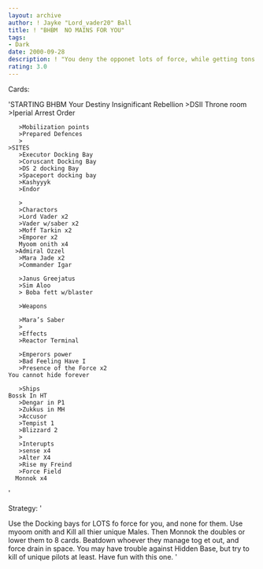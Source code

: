 ```yaml
---
layout: archive
author: ! Jayke "Lord_vader20" Ball
title: ! "BHBM  NO MAINS FOR YOU"
tags:
- Dark
date: 2000-09-28
description: ! "You deny the opponet lots of force, while getting tons for you. You kill of all of their unique Males and thier hands."
rating: 3.0
---
```

Cards: 

'STARTING
	  BHBM
	 Your Destiny
	 Insignificant Rebellion
       >DSII Throne room
       >Iperial Arrest Order

       >Mobilization points
       >Prepared Defences
       >
	>SITES
       >Executor Docking Bay
       >Coruscant Docking Bay
       >DS 2 docking Bay
       >Spaceport docking bay
       >Kashyyyk
       >Endor

       >
       >Charactors
       >Lord Vader x2
       >Vader w/saber x2
       >Moff Tarkin x2
       >Emporer x2
       Myoom onith x4
      >Admiral Ozzel
       >Mara Jade x2
       >Commander Igar

       >Janus Greejatus
       >Sim Aloo
       > Boba fett w/blaster

       >Weapons

       >Mara’s Saber
       >
       >Effects
       >Reactor Terminal

       >Emperors power
       >Bad Feeling Have I
       >Presence of the Force x2
	You cannot hide forever

       >Ships
	Bossk In HT
       >Dengar in P1
       >Zukkus in MH
       >Accusor
       >Tempist 1
       >Blizzard 2
       >
       >Interupts
       >sense x4
       >Alter X4
       >Rise my Freind
       >Force Field
      Monnok x4
'

Strategy: '

Use the Docking bays for LOTS fo force for you, and none for them. Use myoom onith and Kill all thier unique Males. Then Monnok the doubles or lower them to 8 cards. Beatdown whoever they manage tog et out, and force drain in space. You may have trouble against Hidden Base, but try to kill of unique pilots at least. Have fun with this one. '